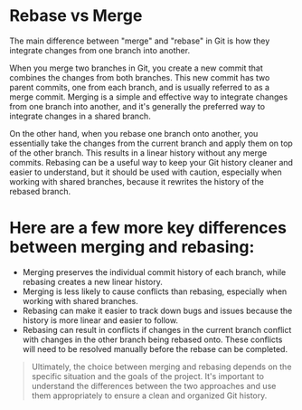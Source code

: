 # Rebase vs Merge

The main difference between "merge" and "rebase" in Git is how they integrate changes from one branch into another.

When you merge two branches in Git, you create a new commit that combines the changes from both branches. This new commit has two parent commits, one from each branch, and is usually referred to as a merge commit. Merging is a simple and effective way to integrate changes from one branch into another, and it's generally the preferred way to integrate changes in a shared branch.

On the other hand, when you rebase one branch onto another, you essentially take the changes from the current branch and apply them on top of the other branch. This results in a linear history without any merge commits. Rebasing can be a useful way to keep your Git history cleaner and easier to understand, but it should be used with caution, especially when working with shared branches, because it rewrites the history of the rebased branch.

# Here are a few more key differences between merging and rebasing:

- Merging preserves the individual commit history of each branch, while rebasing creates a new linear history.
- Merging is less likely to cause conflicts than rebasing, especially when working with shared branches.
- Rebasing can make it easier to track down bugs and issues because the history is more linear and easier to follow.
- Rebasing can result in conflicts if changes in the current branch conflict with changes in the other branch being rebased onto. These conflicts will need to be resolved manually before the rebase can be completed.

> Ultimately, the choice between merging and rebasing depends on the specific situation and the goals of the project. It's important to understand the differences between the two approaches and use them appropriately to ensure a clean and organized Git history.
